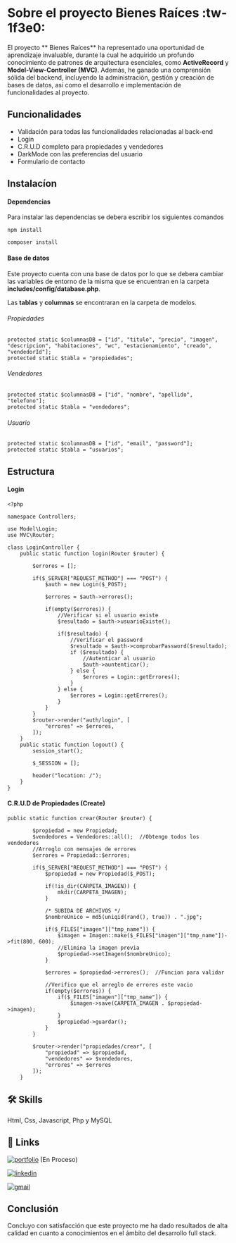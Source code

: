 # Sobre el proyecto Bienes Raíces :tw-1f3e0:
El proyecto ** Bienes Raíces** ha representado una oportunidad de aprendizaje invaluable, durante la cual he adquirido un profundo conocimiento de patrones de arquitectura esenciales, como **ActiveRecord** y **Model-View-Controller (MVC)**. Además, he ganado una comprensión sólida del backend, incluyendo la administración, gestión y creación de bases de datos, así como el desarrollo e implementación de funcionalidades al proyecto.
## Funcionalidades
- Validación para todas las funcionalidades relacionadas al back-end
- Login
- C.R.U.D completo para propiedades y vendedores
- DarkMode con las preferencias del usuario
- Formulario de contacto

## Instalacíon
#### Dependencias
Para instalar las dependencias se debera escribir los siguientes comandos

`npm install`

`composer install`

#### Base de datos
Este proyecto cuenta con una base de datos por lo que se debera cambiar las variables de entorno de la misma que se encuentran en la carpeta **includes/config/database.php**. 

Las **tablas** y **columnas** se encontraran en la carpeta de modelos.


###### Propiedades
    protected static $columnasDB = ["id", "titulo", "precio", "imagen", "descripcion", "habitaciones", "wc", "estacionamiento", "creado", "vendedorId"];
    protected static $tabla = "propiedades";
###### Vendedores
    protected static $columnasDB = ["id", "nombre", "apellido", "telefono"];
    protected static $tabla = "vendedores";
###### Usuario
    protected static $columnasDB = ["id", "email", "password"];
	protected static $tabla = "usuarios";

## Estructura

#### Login

````
<?php 

namespace Controllers;

use Model\Login;
use MVC\Router;

class LoginController {
    public static function login(Router $router) {

        $errores = [];

        if($_SERVER["REQUEST_METHOD"] === "POST") {
            $auth = new Login($_POST);

            $errores = $auth->errores();

            if(empty($errores)) {
                //Verificar si el usuario existe
                $resultado = $auth->usuarioExiste();

                if($resultado) {
                    //Verificar el password
                    $resultado = $auth->comprobarPassword($resultado);
                    if ($resultado) {
                        //Autenticar al usuario
                        $auth->auntenticar();
                    } else {
                        $errores = Login::getErrores();
                    }
                } else {
                    $errores = Login::getErrores();
                }
            }
        }
        $router->render("auth/login", [
            "errores" => $errores,
        ]);
    }
    public static function logout() {
        session_start();

        $_SESSION = [];

        header("location: /");
    }
}
````

#### C.R.U.D de Propiedades (Create)
````
public static function crear(Router $router) {

        $propiedad = new Propiedad;
        $vendedores = Vendedores::all();  //Obtengo todos los vendedores
        //Arreglo con mensajes de errores
        $errores = Propiedad::$errores;

        if($_SERVER["REQUEST_METHOD"] === "POST") {
            $propiedad = new Propiedad($_POST);

            if(!is_dir(CARPETA_IMAGEN)) {
                mkdir(CARPETA_IMAGEN);
            }
    
            /* SUBIDA DE ARCHIVOS */
            $nombreUnico = md5(uniqid(rand(), true)) . ".jpg";
    
            if($_FILES["imagen"]["tmp_name"]) {
                $imagen = Imagen::make($_FILES["imagen"]["tmp_name"])->fit(800, 600);
				//Elimina la imagen previa
                $propiedad->setImagen($nombreUnico);
            }
    
            $errores = $propiedad->errores();  //Funcion para validar
    
            //Verifico que el arreglo de errores este vacio
            if(empty($errores)) {
                if($_FILES["imagen"]["tmp_name"]) {
                    $imagen->save(CARPETA_IMAGEN . $propiedad->imagen);
                }
                $propiedad->guardar();
            }
        }

        $router->render("propiedades/crear", [
            "propiedad" => $propiedad,
            "vendedores" => $vendedores,
            "errores" => $errores
        ]);
    }
````

## 🛠 Skills
Html, Css, Javascript, Php y MySQL

## 🔗 Links
[![portfolio](https://img.shields.io/badge/my_portfolio-000?style=for-the-badge&logo=ko-fi&logoColor=white)](https://github.com/slv3490/Portfolio) (En Proceso)

[![linkedin](https://img.shields.io/badge/linkedin-0A66C2?style=for-the-badge&logo=linkedin&logoColor=white)](https://www.linkedin.com/in/leonel-silvera-5a9a75286/)

[![gmail](https://img.shields.io/badge/gmail-EA4335?style=for-the-badge&logo=gmail&logoColor=white)](https://mail.google.com/mail/u/0/?tab=rm&ogbl#search/leonelsilvera9%40gmail.com)

## Conclusión
Concluyo con satisfacción que este proyecto me ha dado resultados de alta calidad en cuanto a conocimientos en el ámbito del desarrollo full stack.
